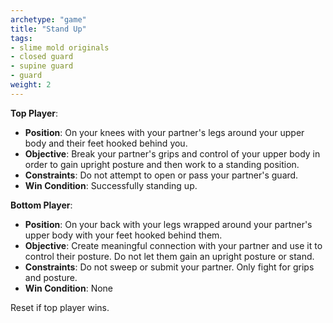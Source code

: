 ```yaml
---
archetype: "game"
title: "Stand Up"
tags:
- slime mold originals
- closed guard
- supine guard
- guard
weight: 2
---
```


**Top Player**:
  * **Position**: On your knees with your partner's legs around your upper body and their feet hooked behind you.
  * **Objective**: Break your partner's grips and control of your upper body in order to gain upright posture and then work to a standing position.
  * **Constraints**: Do not attempt to open or pass your partner's guard. 
  * **Win Condition**: Successfully standing up.

**Bottom Player**:
  * **Position**: On your back with your legs wrapped around your partner's upper body with your feet hooked behind them.
  * **Objective**: Create meaningful connection with your partner and use it to control their posture. Do not let them gain an upright posture or stand.
  * **Constraints**: Do not sweep or submit your partner. Only fight for grips and posture.
  * **Win Condition**: None

Reset if top player wins.